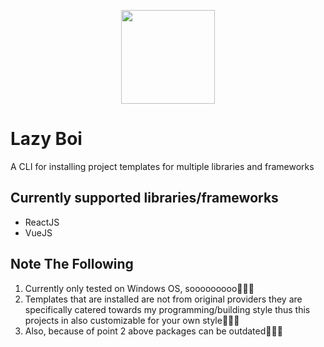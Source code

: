 <p align="center">
<img src="https://zdcohumppa-github-resources.s3.us-east-2.amazonaws.com/lazy-boi/lazyBoi.png" width=150px height="150px" />
</p>

# Lazy Boi

A CLI for installing project templates for multiple libraries and frameworks

## Currently supported libraries/frameworks

- ReactJS
- VueJS

## Note The Following

1. Currently only tested on Windows OS, sooooooooo🤷🏽‍♂️
2. Templates that are installed are not from original providers they are specifically catered towards my programming/building style thus this projects in also customizable for your own style👨🏽‍🏭
3. Also, because of point 2 above packages can be outdated🤾🏽‍♂️
